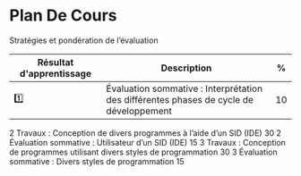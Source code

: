 # Plan De Cours


Stratégies et pondération de l’évaluation

|  Résultat d'apprentissage | Description | % |
|-|-|-|
| :one: | Évaluation sommative : Interprétation des différentes phases de cycle de développement | 10 |

2
Travaux : Conception de divers
programmes à l’aide d’un SID (IDE)
30
2
Évaluation sommative : Utilisateur d’un SID
(IDE)
15
3
Travaux : Conception de programmes
utilisant divers styles de programmation
30
3
Évaluation sommative : Divers styles de
programmation
15
